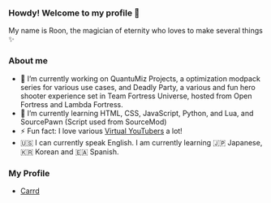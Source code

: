 ### Howdy! Welcome to my profile 👋
My name is Roon, the magician of eternity who loves to make several things ✨

### About me
- 🔭 I’m currently working on QuantuMiz Projects, a optimization modpack series for various use cases, and Deadly Party, a various and fun hero shooter experience set in Team Fortress Universe, hosted from Open Fortress and Lambda Fortress.
- 🌱 I’m currently learning HTML, CSS, JavaScript, Python, and Lua, and SourcePawn (Script used from SourceMod)
- ⚡ Fun fact: I love various [Virtual YouTubers](https://virtualyoutuber.fandom.com/wiki/Virtual_YouTuber_Wiki) a lot!
- 🇺🇸 I can currently speak English. I am currently learning 🇯🇵 Japanese, 🇰🇷 Korean and 🇪🇦 Spanish.

### My Profile
- [Carrd](https://roonmoonlight.carrd.co)
